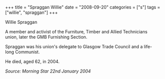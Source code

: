 +++
title = "Spraggan Willie"
date = "2008-09-20"
categories = ["s"]
tags = ["willie", "spraggan"]
+++

Willie Spraggan

A member and activist of the Furniture, Timber and Allied Technicians union, later the GMB Furnishing Section.

Spraggan was his union's delegate to Glasgow Trade Council and a life-long Communist.

He died, aged 62, in 2004.

_Source: Morning Star 22nd January 2004_

